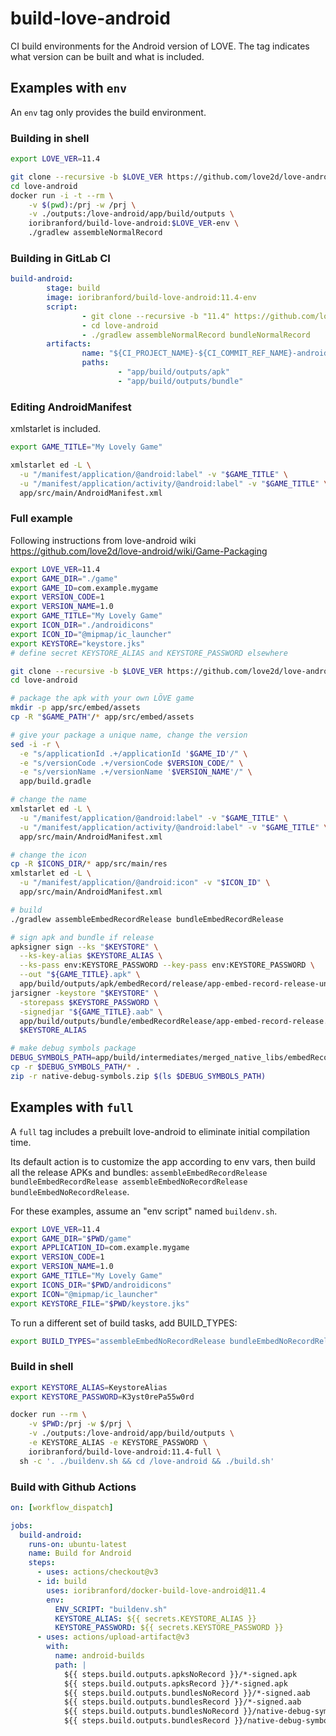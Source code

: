 # build-love-android
CI build environments for the Android version of LOVE. The tag indicates what version can be built and what is included.

## Examples with `env`

An `env` tag only provides the build environment.

### Building in shell
```bash
export LOVE_VER=11.4

git clone --recursive -b $LOVE_VER https://github.com/love2d/love-android
cd love-android
docker run -i -t --rm \
	-v $(pwd):/prj -w /prj \
	-v ./outputs:/love-android/app/build/outputs \
	ioribranford/build-love-android:$LOVE_VER-env \
	./gradlew assembleNormalRecord
```

### Building in GitLab CI
```yaml
build-android:
        stage: build
        image: ioribranford/build-love-android:11.4-env
        script:
                - git clone --recursive -b "11.4" https://github.com/love2d/love-android
                - cd love-android
                - ./gradlew assembleNormalRecord bundleNormalRecord
        artifacts:
                name: "${CI_PROJECT_NAME}-${CI_COMMIT_REF_NAME}-android"
                paths:
                        - "app/build/outputs/apk"
                        - "app/build/outputs/bundle"
```

### Editing AndroidManifest
xmlstarlet is included.
```bash
export GAME_TITLE="My Lovely Game"

xmlstarlet ed -L \
  -u "/manifest/application/@android:label" -v "$GAME_TITLE" \
  -u "/manifest/application/activity/@android:label" -v "$GAME_TITLE" \
  app/src/main/AndroidManifest.xml
```

### Full example
Following instructions from love-android wiki https://github.com/love2d/love-android/wiki/Game-Packaging
```bash
export LOVE_VER=11.4
export GAME_DIR="./game"
export GAME_ID=com.example.mygame
export VERSION_CODE=1
export VERSION_NAME=1.0
export GAME_TITLE="My Lovely Game"
export ICON_DIR="./androidicons"
export ICON_ID="@mipmap/ic_launcher"
export KEYSTORE="keystore.jks"
# define secret KEYSTORE_ALIAS and KEYSTORE_PASSWORD elsewhere

git clone --recursive -b $LOVE_VER https://github.com/love2d/love-android
cd love-android

# package the apk with your own LÖVE game
mkdir -p app/src/embed/assets
cp -R "$GAME_PATH"/* app/src/embed/assets

# give your package a unique name, change the version
sed -i -r \
  -e "s/applicationId .+/applicationId '$GAME_ID'/" \
  -e "s/versionCode .+/versionCode $VERSION_CODE/" \
  -e "s/versionName .+/versionName '$VERSION_NAME'/" \
  app/build.gradle

# change the name
xmlstarlet ed -L \
  -u "/manifest/application/@android:label" -v "$GAME_TITLE" \
  -u "/manifest/application/activity/@android:label" -v "$GAME_TITLE" \
  app/src/main/AndroidManifest.xml

# change the icon
cp -R $ICONS_DIR/* app/src/main/res
xmlstarlet ed -L \
  -u "/manifest/application/@android:icon" -v "$ICON_ID" \
  app/src/main/AndroidManifest.xml

# build
./gradlew assembleEmbedRecordRelease bundleEmbedRecordRelease

# sign apk and bundle if release
apksigner sign --ks "$KEYSTORE" \
  --ks-key-alias $KEYSTORE_ALIAS \
  --ks-pass env:KEYSTORE_PASSWORD --key-pass env:KEYSTORE_PASSWORD \
  --out "${GAME_TITLE}.apk" \
  app/build/outputs/apk/embedRecord/release/app-embed-record-release-unsigned.apk
jarsigner -keystore "$KEYSTORE" \
  -storepass $KEYSTORE_PASSWORD \
  -signedjar "${GAME_TITLE}.aab" \
  app/build/outputs/bundle/embedRecordRelease/app-embed-record-release.aab \
  $KEYSTORE_ALIAS

# make debug symbols package
DEBUG_SYMBOLS_PATH=app/build/intermediates/merged_native_libs/embedRecordRelease/out/lib/
cp -r $DEBUG_SYMBOLS_PATH/* .
zip -r native-debug-symbols.zip $(ls $DEBUG_SYMBOLS_PATH)
```

## Examples with `full`

A `full` tag includes a prebuilt love-android to eliminate initial compilation time.

Its default action is to customize the app according to env vars, then build all the release APKs and bundles: `assembleEmbedRecordRelease bundleEmbedRecordRelease assembleEmbedNoRecordRelease bundleEmbedNoRecordRelease`.

For these examples, assume an "env script" named `buildenv.sh`.

```bash
export LOVE_VER=11.4
export GAME_DIR="$PWD/game"
export APPLICATION_ID=com.example.mygame
export VERSION_CODE=1
export VERSION_NAME=1.0
export GAME_TITLE="My Lovely Game"
export ICONS_DIR="$PWD/androidicons"
export ICON="@mipmap/ic_launcher"
export KEYSTORE_FILE="$PWD/keystore.jks"
```

To run a different set of build tasks, add BUILD_TYPES:
```bash
export BUILD_TYPES="assembleEmbedNoRecordRelease bundleEmbedNoRecordRelease"
```

### Build in shell

```bash
export KEYSTORE_ALIAS=KeystoreAlias
export KEYSTORE_PASSWORD=K3yst0rePa55w0rd

docker run --rm \
	-v $PWD:/prj -w $/prj \
	-v ./outputs:/love-android/app/build/outputs \
	-e KEYSTORE_ALIAS -e KEYSTORE_PASSWORD \
	ioribranford/build-love-android:11.4-full \
  sh -c '. ./buildenv.sh && cd /love-android && ./build.sh'
```

### Build with Github Actions

```yaml
on: [workflow_dispatch]

jobs:
  build-android:
    runs-on: ubuntu-latest
    name: Build for Android
    steps:
      - uses: actions/checkout@v3
      - id: build
        uses: ioribranford/docker-build-love-android@11.4
        env:
          ENV_SCRIPT: "buildenv.sh"
          KEYSTORE_ALIAS: ${{ secrets.KEYSTORE_ALIAS }}
          KEYSTORE_PASSWORD: ${{ secrets.KEYSTORE_PASSWORD }}
      - uses: actions/upload-artifact@v3
        with:
          name: android-builds
          path: |
            ${{ steps.build.outputs.apksNoRecord }}/*-signed.apk
            ${{ steps.build.outputs.apksRecord }}/*-signed.apk
            ${{ steps.build.outputs.bundlesNoRecord }}/*-signed.aab
            ${{ steps.build.outputs.bundlesRecord }}/*-signed.aab
            ${{ steps.build.outputs.bundlesNoRecord }}/native-debug-symbols.zip
            ${{ steps.build.outputs.bundlesRecord }}/native-debug-symbols.zip
```